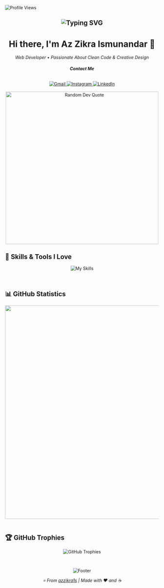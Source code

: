 <div align="left">
  <img src="https://komarev.com/ghpvc/?username=azzikra1s&label=Profile%20views&color=blueviolet&style=for-the-badge" alt="Profile Views">
</div>

<h2 align="center">
  <img src="https://readme-typing-svg.herokuapp.com?font=Fira+Code&weight=600&size=30&pause=1000&color=8A2BE2&center=true&vCenter=true&width=750&lines=HELLO+WORLD!+🌍;WELCOME+TO+MY+CODING+UNIVERSE!+🚀;EAT,+SLEEP,+CODE,+REPEAT!+💻;DO+WHAT+YOU+LOVE,+LOVE+WHAT+YOU+CODE!+💜" alt="Typing SVG" />
</h2>

<h1 align="center">Hi there, I'm Az Zikra Ismunandar 👋</h1>

<p align="center">
  <em>Web Developer • Passionate About Clean Code & Creative Design</em>
</p>

<h6 align="center">
  <strong>Contact Me</strong>
</h6>

<div align="center">
  <a href="mailto:azzikra.ismunandar08@gmail.com">
    <img src="https://img.shields.io/badge/Gmail-D14836?style=for-the-badge&logo=gmail&logoColor=white" alt="Gmail">
  </a>
  <a href="https://www.instagram.com/azzikra1s">
    <img src="https://img.shields.io/badge/Instagram-E4405F?style=for-the-badge&logo=instagram&logoColor=white" alt="Instagram">
  </a>
  <a href="https://www.linkedin.com/in/azzikra1s">
    <img src="https://img.shields.io/badge/LinkedIn-0A66C2?style=for-the-badge&logo=linkedin&logoColor=white" alt="LinkedIn">
  </a>
</div>

<br>

<div align="center">
  <img src="https://quotes-github-readme.vercel.app/api?type=horizontal&theme=tokyonight&border=true&borderColor=8A2BE2" alt="Random Dev Quote" width="500">
</div>


## 🍃 Skills & Tools I Love

<p align="center">
  <img src="https://skillicons.dev/icons?i=html,css,javascript,php,python,java,bootstrap,figma,tailwind,laravel,nodejs,vue,mysql,mongodb,sqlite,git&theme=light&perline=8" alt="My Skills">
</p>

<br>

## 📊 GitHub Statistics

<div align="center">
  <img src="https://github-profile-summary-cards.vercel.app/api/cards/profile-details?username=azzikra1s&theme=tokyonight" width="700" />
</div>

<br>

## 🏆 GitHub Trophies

<p align="center">
  <img src="https://github-profile-trophy.vercel.app/?username=azzikra1s&theme=aura&no-frame=true&row=1&column=7&margin-w=15&margin-h=15" alt="GitHub Trophies">
</p>

<br>

<p align="center">
  <img src="https://capsule-render.vercel.app/api?type=waving&color=gradient&customColorList=1&height=100&section=footer&text=Thanks%20for%20visiting!&fontSize=20&fontColor=fff&animation=twinkling" alt="Footer">
</p>

<p align="center">
  <i>⭐️ From <a href="https://github.com/azzikra1s">azzikra1s</a> | Made with ❤️ and ☕</i>
</p>
